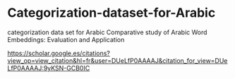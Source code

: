 # Categorization-dataset-for-Arabic
categorization data set for Arabic
Comparative study of Arabic Word Embeddings: Evaluation and Application

https://scholar.google.es/citations?view_op=view_citation&hl=fr&user=DUeLfP0AAAAJ&citation_for_view=DUeLfP0AAAAJ:9yKSN-GCB0IC
